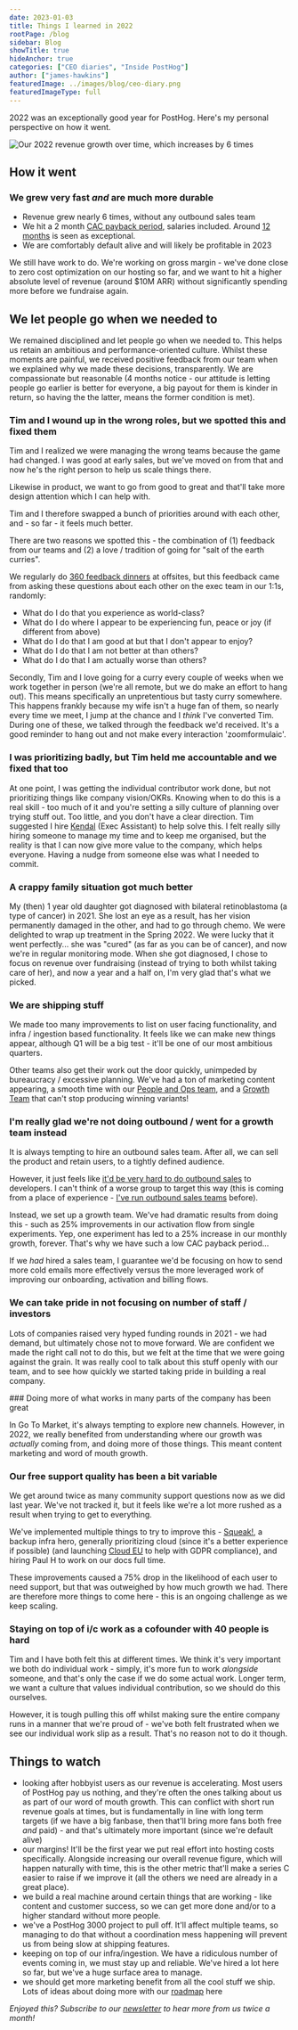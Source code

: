 ```yaml
---
date: 2023-01-03
title: Things I learned in 2022
rootPage: /blog
sidebar: Blog
showTitle: true
hideAnchor: true
categories: ["CEO diaries", "Inside PostHog"]
author: ["james-hawkins"]
featuredImage: ../images/blog/ceo-diary.png
featuredImageType: full
---
```


2022 was an exceptionally good year for PostHog. Here's my personal perspective on how it went.

![Our 2022 revenue growth over time, which increases by 6 times](../images/revenue-end-2022.jpg)

## How it went

### We grew very fast _and_ are much more durable

- Revenue grew nearly 6 times, without any outbound sales team
- We hit a 2 month [CAC payback period](https://www.thesaascfo.com/cac-payback-period/), salaries included. Around [12 months](https://www.geckoboard.com/best-practice/kpi-examples/cac-payback-period/#:~:text=The%20general%20benchmark%20for%20startups,have%20greater%20access%20to%20capital.) is seen as exceptional.
- We are comfortably default alive and will likely be profitable in 2023

We still have work to do. We're working on gross margin - we've done close to zero cost optimization on our hosting so far, and we want to hit a higher absolute level of revenue (around $10M ARR) without significantly spending more before we fundraise again.

## We let people go when we needed to 

We remained disciplined and let people go when we needed to. This helps us retain an ambitious and performance-oriented culture. Whilst these moments are painful, we received positive feedback from our team when we explained why we made these decisions, transparently. We are compassionate but reasonable (4 months notice - our attitude is letting people go earlier is better for everyone, a big payout for them is kinder in return, so having the the latter, means the former condition is met).

### Tim and I wound up in the wrong roles, but we spotted this and fixed them

Tim and I realized we were managing the wrong teams because the game had changed. I was good at early sales, but we've moved on from that and now he's the right person to help us scale things there.

Likewise in product, we want to go from good to great and that'll take more design attention which I can help with.

Tim and I therefore swapped a bunch of priorities around with each other, and - so far - it feels much better.

There are two reasons we spotted this - the combination of (1) feedback from our teams and (2) a love / tradition of going for "salt of the earth curries".

We regularly do [360 feedback dinners](../handbook/people/feedback) at offsites, but this feedback came from asking these questions about each other on the exec team in our 1:1s, randomly:

* What do I do that you experience as world-class?
* What do I do where I appear to be experiencing fun, peace or joy (if different from above)
* What do I do that I am good at but that I don't appear to enjoy?
* What do I do that I am not better at than others?
* What do I do that I am actually worse than others?

Secondly, Tim and I love going for a curry every couple of weeks when we work together in person (we're all remote, but we do make an effort to hang out). This means specifically an unpretentious but tasty curry somewhere. This happens frankly because my wife isn't a huge fan of them, so nearly every time we meet, I jump at the chance and I _think_ I've converted Tim. During one of these, we talked through the feedback we'd received. It's a good reminder to hang out and not make every interaction 'zoomformulaic'.

### I was prioritizing badly, but Tim held me accountable and we fixed that too

At one point, I was getting the individual contributor work done, but not prioritizing things like company vision/OKRs. Knowing when to do this is a real skill - too much of it and you're setting a silly culture of planning over trying stuff out. Too little, and you don't have a clear direction. Tim suggested I hire [Kendal](../handbook/company/team#kendal-hall-executive-assistant) (Exec Assistant) to help solve this. I felt really silly hiring someone to manage my time and to keep me organised, but the reality is that I can now give more value to the company, which helps everyone. Having a nudge from someone else was what I needed to commit.

### A crappy family situation got much better

My (then) 1 year old daughter got diagnosed with bilateral retinoblastoma (a type of cancer) in 2021. She lost an eye as a result, has her vision permanently damaged in the other, and had to go through chemo. We were delighted to wrap up treatment in the Spring 2022. We were lucky that it went perfectly... she was "cured" (as far as you can be of cancer), and now we're in regular monitoring mode. When she got diagnosed, I chose to focus on revenue over fundraising (instead of trying to both whilst taking care of her), and now a year and a half on, I'm very glad that's what we picked.

### We are shipping stuff

We made too many improvements to list on user facing functionality, and infra / ingestion based functionality. It feels like we can make new things appear, although Q1 will be a big test - it'll be one of our most ambitious quarters.

Other teams also get their work out the door quickly, unimpeded by bureaucracy / excessive planning. We've had a ton of marketing content appearing, a smooth time with our [People and Ops team](../handbook/small-teams/people), and a [Growth Team](../handbook/small-teams/growth) that can't stop producing winning variants!

### I'm really glad we're not doing outbound / went for a growth team instead

It is always tempting to hire an outbound sales team. After all, we can sell the product and retain users, to a tightly defined audience.

However, it just feels like [it'd be very hard to do outbound sales](../handbook/growth/sales/overview#strategy) to developers. I can't think of a worse group to target this way (this is coming from a place of experience - [I've run outbound sales teams](https://www.linkedin.com/in/j-hawkins/) before).

Instead, we set up a growth team. We've had dramatic results from doing this - such as 25% improvements in our activation flow from single experiments. Yep, one experiment has led to a 25% increase in our monthly growth, forever. That's why we have such a low CAC payback period...

If we _had_ hired a sales team, I guarantee we'd be focusing on how to send more cold emails more effectively versus the more leveraged work of improving our onboarding, activation and billing flows.

### We can take pride in not focusing on number of staff / investors

Lots of companies raised very hyped funding rounds in 2021 - we had demand, but ultimately chose not to move forward. We are confident we made the right call not to do this, but we felt at the time that we were going against the grain. It was really cool to talk about this stuff openly with our team, and to see how quickly we started taking pride in building a real company.

### Doing more of what works in many parts of the company has been great

In Go To Market, it's always tempting to explore new channels. However, in 2022, we really benefited from understanding where our growth was _actually_ coming from, and doing more of those things. This meant content marketing and word of mouth growth.

### Our free support quality has been a bit variable

We get around twice as many community support questions now as we did last year. We've not tracked it, but it feels like we're a lot more rushed as a result when trying to get to everything.

We've implemented multiple things to try to improve this - [Squeak!](https://github.com/PostHog/squeak), a backup infra hero, generally prioritizing cloud (since it's a better experience if possible) (and launching [Cloud EU](posthog-cloud-eu) to help with GDPR compliance), and hiring Paul H to work on our docs full time. 

These improvements caused a 75% drop in the likelihood of each user to need support, but that was outweighed by how much growth we had. There are therefore more things to come here - this is an ongoing challenge as we keep scaling. 

### Staying on top of i/c work as a cofounder with 40 people is hard

Tim and I have both felt this at different times. We think it's very important we both do individual work - simply, it's more fun to work _alongside_ someone, and that's only the case if we do some actual work. Longer term, we want a culture that values individual contribution, so we should do this ourselves.

However, it is tough pulling this off whilst making sure the entire company runs in a manner that we're proud of - we've both felt frustrated when we see our individual work slip as a result. That's no reason not to do it though.

## Things to watch

* looking after hobbyist users as our revenue is accelerating. Most users of PostHog pay us nothing, and they're often the ones talking about us as part of our word of mouth growth. This can conflict with short run revenue goals at times, but is fundamentally in line with long term targets (if we have a big fanbase, then that'll bring more fans both free _and_ paid) - and that's ultimately more important (since we're default alive)
* our margins! It'll be the first year we put real effort into hosting costs specifically. Alongside increasing our overall revenue figure, which will happen naturally with time, this is the other metric that'll make a series C easier to raise if we improve it (all the others we need are already in a great place).
* we build a real machine around certain things that are working - like content and customer success, so we can get more done and/or to a higher standard without more people.
* we've a PostHog 3000 project to pull off. It'll affect multiple teams, so managing to do that without a coordination mess happening will prevent us from being slow at shipping features.
* keeping on top of our infra/ingestion. We have a ridiculous number of events coming in, we must stay up and reliable. We've hired a lot here so far, but we've a huge surface area to manage.
* we should get more marketing benefit from all the cool stuff we ship. Lots of ideas about doing more with our [roadmap](../roadmap) here

_Enjoyed this? Subscribe to our [newsletter](/newsletter) to hear more from us twice a month!_
